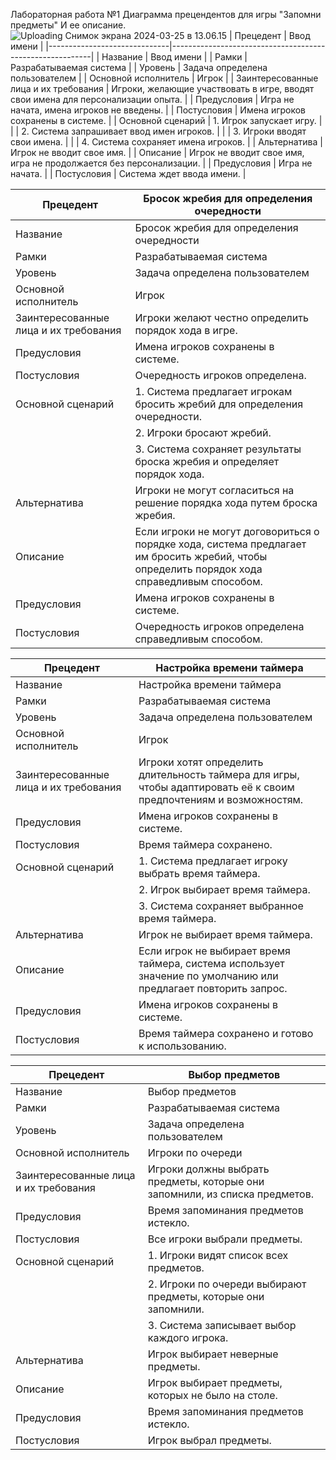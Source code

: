 Лабораторная работа №1
Диаграмма прецендентов для игры "Запомни предметы"
И ее описание.
![Uploading Снимок экрана 2024-03-25 в 13.06.15](https://github.com/srapchegs/rtippo/assets/160636893/e5c86ad8-3583-4d36-a31f-ee783352b2ce)
| Прецедент                    | Ввод имени                                       |
|------------------------------|----------------------------------------------------------|
| Название                 | Ввод имени                                        |
| Рамки                    | Разрабатываемая система                                   |
| Уровень                  | Задача определена пользователем                           |
| Основной исполнитель     | Игрок                                                     |
| Заинтересованные лица и их требования | Игроки, желающие участвовать в игре, вводят свои имена для персонализации опыта. |
| Предусловия              | Игра не начата, имена игроков не введены.                |
| Постусловия              | Имена игроков сохранены в системе.                        |
| Основной сценарий        | 1. Игрок запускает игру.                                 |
|                              | 2. Система запрашивает ввод имен игроков.               |
|                              | 3. Игроки вводят свои имена.                            |
|                              | 4. Система сохраняет имена игроков.                     |
| Альтернатива            | Игрок не вводит свое имя.                               |
| Описание                 | Игрок не вводит свое имя, игра не продолжается без персонализации. |
| Предусловия              | Игра не начата.                                          |
| Постусловия              | Система ждет ввода имени. |




| Прецедент                    | Бросок жребия для определения очередности      |
|------------------------------|----------------------------------------------------------|
| Название                 | Бросок жребия для определения очередности            |
| Рамки                    | Разрабатываемая система                                         |
| Уровень                  | Задача определена пользователем                                     |
| Основной исполнитель     | Игрок                                                               |
| Заинтересованные лица и их требования | Игроки желают честно определить порядок хода в игре.            |
| Предусловия              | Имена игроков сохранены в системе.                                |
| Постусловия              | Очередность игроков определена.                                   |
| Основной сценарий        | 1. Система предлагает игрокам бросить жребий для определения очередности. |
|                              | 2. Игроки бросают жребий.                                           |
|                              | 3. Система сохраняет результаты броска жребия и определяет порядок хода. |
| Альтернатива            | Игроки не могут согласиться на решение порядка хода путем броска жребия. |
| Описание                 | Если игроки не могут договориться о порядке хода, система предлагает им бросить жребий, чтобы определить порядок хода справедливым способом. |
| Предусловия              | Имена игроков сохранены в системе.                                |
| Постусловия              | Очередность игроков определена справедливым способом.            |



| Прецедент                    | Настройка времени таймера                           |
|------------------------------|----------------------------------------------------------|
| Название                 | Настройка времени таймера                              |
| Рамки                    | Разрабатываемая система                                         |
| Уровень                  | Задача определена пользователем                                     |
| Основной исполнитель     | Игрок                                                               |
| Заинтересованные лица и их требования | Игроки хотят определить длительность таймера для игры, чтобы адаптировать её к своим предпочтениям и возможностям. |
| Предусловия              | Имена игроков сохранены в системе.                                |
| Постусловия              | Время таймера сохранено.                                          |
| Основной сценарий        | 1. Система предлагает игроку выбрать время таймера.              |
|                              | 2. Игрок выбирает время таймера.                                   |
|                              | 3. Система сохраняет выбранное время таймера.                     |
| Альтернатива            | Игрок не выбирает время таймера.                                  |
| Описание                 | Если игрок не выбирает время таймера, система использует значение по умолчанию или предлагает повторить запрос. |
| Предусловия              | Имена игроков сохранены в системе.                                |
| Постусловия              | Время таймера сохранено и готово к использованию.                 |



| Прецедент                    | Выбор предметов                                          |
|------------------------------|----------------------------------------------------------|
| Название                 | Выбор предметов                                          |
| Рамки                    | Разрабатываемая система                                   |
| Уровень                  | Задача определена пользователем                           |
| Основной исполнитель     | Игроки по очереди                                         |
| Заинтересованные лица и их требования | Игроки должны выбрать предметы, которые они запомнили, из списка предметов. |
| Предусловия              | Время запоминания предметов истекло.                    |
| Постусловия              | Все игроки выбрали предметы.                             |
| Основной сценарий        | 1. Игроки видят список всех предметов.                 |
|                              | 2. Игроки по очереди выбирают предметы, которые они запомнили. |
|                              | 3. Система записывает выбор каждого игрока.           |
| Альтернатива            | Игрок выбирает неверные предметы.                       |
| Описание                 | Игрок выбирает предметы, которых не было на столе.       |
| Предусловия              | Время запоминания предметов истекло.                    |
| Постусловия              | Игрок выбрал предметы.                                   |



